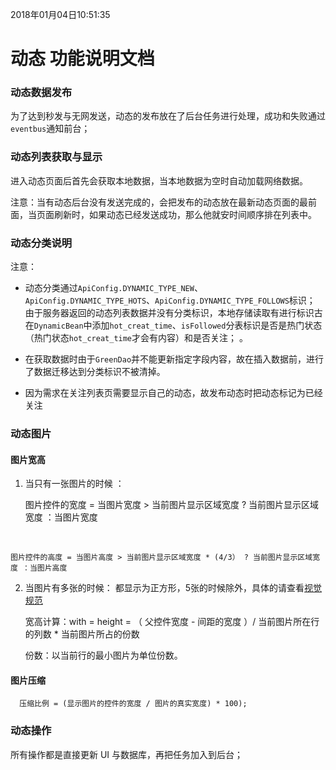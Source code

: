 2018年01月04日10:51:35
# 动态 功能说明文档


### 动态数据发布
为了达到秒发与无网发送，动态的发布放在了后台任务进行处理，成功和失败通过`eventbus`通知前台；

### 动态列表获取与显示
进入动态页面后首先会获取本地数据，当本地数据为空时自动加载网络数据。

注意：当有动态后台没有发送完成的，会把发布的动态放在最新动态页面的最前面，当页面刷新时，如果动态已经发送成功，那么他就安时间顺序排在列表中。

### 动态分类说明
 注意：
- 动态分类通过`ApiConfig.DYNAMIC_TYPE_NEW`、`ApiConfig.DYNAMIC_TYPE_HOTS`、`ApiConfig.DYNAMIC_TYPE_FOLLOWS`标识；
 由于服务器返回的动态列表数据并没有分类标识，本地存储读取有进行标识古在`DynamicBean`中添加`hot_creat_time`、`isFollowed`分表标识是否是热门状态（热门状态`hot_creat_time`才会有内容）和是否关注；
。
- 在获取数据时由于`GreenDao`并不能更新指定字段内容，故在插入数据前，进行了数据迁移达到分类标识不被清掉。

- 因为需求在关注列表页需要显示自己的动态，故发布动态时把动态标记为已经关注

### 动态图片
#### 图片宽高

1. 当只有一张图片的时候 ：

    图片控件的宽度 = 当图片宽度 > 当前图片显示区域宽度 ? 当前图片显示区域宽度 ：当图片宽度
</br>

    图片控件的高度 = 当图片高度 > 当前图片显示区域宽度 * (4/3） ? 当前图片显示区域宽度 ：当图片高度

2. 当图片有多张的时候： 都显示为正方形，5张的时候除外，具体的请查看[视觉规范](https://github.com/zhiyicx/thinksns-plus-document/blob/master/TS%2B%E8%A7%86%E8%A7%89%E8%A7%84%E8%8C%83/TS+%E8%A7%86%E8%A7%89%E8%A7%84%E8%8C%83%202.2.pdf)

    宽高计算：with = height = （ 父控件宽度 - 间距的宽度 ）/ 当前图片所在行的列数 * 当前图片所占的份数

    份数：以当前行的最小图片为单位份数。

#### 图片压缩

      压缩比例 = (显示图片的控件的宽度 / 图片的真实宽度) * 100);

### 动态操作

所有操作都是直接更新 UI 与数据库，再把任务加入到后台；